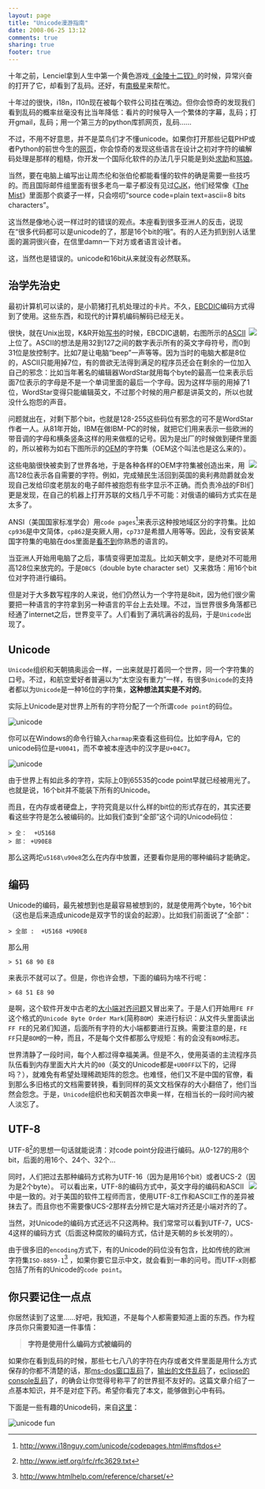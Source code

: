 ```yaml
---
layout: page
title: "Unicode漫游指南"
date: 2008-06-25 13:12
comments: true
sharing: true
footer: true
---
```


十年之前，Lenciel拿到人生中第一个黄色游戏<a href="http://www.google.com/search?hl=en&rlz=1B3GGGL_zh-CN___CN231&q=%E5%8F%B0%E6%B9%BE+%E6%99%BA%E5%86%A0+%E9%87%91%E9%99%B5%E5%8D%81%E4%BA%8C%E9%92%97+&btnG=Search&aq=f&oq=" target="_blank">《金陵十二钗》</a>的时候，异常兴奋的打开了它，却看到了乱码。还好，有<a href="http://www.njstar.com/cms/cn/" target="_blank">南极星</a>来帮忙。

十年过的很快，i18n，l10n现在被每个软件公司挂在嘴边。但你会惊奇的发现我们看到乱码的概率丝毫没有比当年降低：看片的时候导入一个繁体的字幕，乱码；打开gmail，乱码；用一个第三方的python库抓网页，乱码……

不过，不用不好意思，并不是菜鸟们才不懂unicode。如果你打开那些记载PHP或者Python的前世今生的<a href="http://ca3.php.net/manual/en/language.types.string.php" target="_blank">网页</a>，你会惊奇的发现这些语言在设计之初对字符的编解码处理是那样的粗糙，你开发一个国际化软件的办法几乎只能是到处<a href="http://www.baidu.com/s?wd=python+can%27t+decode+byte&sourceid=Mozilla-search" target="_blank">求助</a>和<a href="http://blog.ianbicking.org/why-python-unicode-sucks.html" target="_blank">骂娘</a>。

当然，要在电脑上编写出让周杰伦和张伯伦都能看懂的软件的确是需要一些技巧的。而且国际邮件组里面有很多老鸟一辈子都没有见过<a href="http://en.wikipedia.org/wiki/CJK" target="_blank">CJK</a>，他们经常像《<a href="http://www.mtime.com/movie/68393/" target="_blank">The Mist</a>》里面那个疯婆子一样，只会唠叨“source code=plain text=ascii=8 bits characters”。

这当然是像地心说一样过时的错误的观点。本座看到很多亚洲人的反击，说现在“很多代码都可以是unicode的了，那是16个bit的哦”。有的人还为抓到别人话里面的漏洞很兴奋，在信里damn一下对方或者语言设计者。

这，当然也是错误的。unicode和16bit从来就没有必然联系。

## **治学先治史**

最初计算机可以读的，是小箭猪打孔机处理过的卡片。不久，<a href="http://en.wikipedia.org/wiki/EBCDIC" target="_blank">EBCDIC</a>编码方式得到了使用。这些东西，和现代的计算机编码解码已经无关。

<img src="{{ site.static_base }}/downloads/images/2008_06/ascii_table.png" align="right" />

很快，就在Unix出现，K&R开始<a href="http://cm.bell-labs.com/cm/cs/cbook/" target="_blank">写书</a>的时候，EBCDIC退朝，右图所示的<a href="http://www.asciitable.com/" target="_blank">ASCII</a>上位了。ASCII的想法是用32到127之间的数字表示所有的英文字母符号，而0到31位是放控制字。比如7是让电脑“beep”一声等等。因为当时的电脑大都是8位的，ASCII只能用掉7位，有的兽欲无法得到满足的程序员还会在剩余的一位加入自己的邪念：比如当年著名的编辑器WordStar就用每个byte的最高一位来表示后面7位表示的字母是不是一个单词里面的最后一个字母。因为这样华丽的用掉了1位，WordStar变得只能编辑英文，不过那个时候的用户都是讲英文的，所以也就没什么抱怨的声音。


问题就出在，对剩下那个bit，也就是128-255这些码位有邪念的可不是WordStar作者一人。从81年开始，IBM在做IBM-PC的时候，就把它们用来表示一些欧洲的带音调的字母和横条竖条这样的用来做框的记号。因为是出厂的时候做到硬件里面的，所以被称为如右下图所示的<a href="http://en.wikipedia.org/wiki/Code_page_437" target="_blank">OEM</a>的字符集（OEM这个叫法也是这么来的）。

<img src="{{ site.static_base }}/downloads/images/2008_06/oem.png" align="right" />

这些电脑很快被卖到了世界各地，于是各种各样的OEM字符集被创造出来，用高128位表示各自需要的字符。例如，完成殖民生活回到英国的奥利弗勋爵就会发现自己发给印度老朋友的电子邮件被抱怨有些字显示不正确。而负责冷战的FBI们更是发现，在自己的机器上打开苏联的文档几乎不可能：对俄语的编码方式实在是太多了。


ANSI（美国国家标准学会）用`code pages`[^1]来表示这种按地域区分的字符集。比如`cp936`是中文简体，`cp862`是突厥人用，`cp737`是希腊人用等等。因此，没有安装某国字符集的电脑在dos里面是<a href="http://www.baidu.com/s?ie=gb2312&bs=EBCDIC&sr=&z=&cl=3&f=8&wd=%D6%D0%CE%C4+cp936&ct=0" target="_blank">看不到</a>你熟悉的语言的。

当亚洲人开始用电脑了之后，事情变得更加混乱。比如天朝文字，是绝对不可能用高128位来放完的。于是`DBCS`（double byte character set）又来救场：用16个bit位对字符进行编码。

但是对于大多数写程序的人来说，他们仍然认为一个字符是8bit，因为他们很少需要把一种语言的字符拿到另一种语言的平台上去处理。不过，当世界很多角落都已经通了internet之后，世界变平了。人们看到了满坑满谷的乱码，于是`Unicode`出现了。

## **Unicode**

`Unicode`组织和天朝搞奥运会一样，一出来就是打着同一个世界，同一个字符集的口号。不过，和航空爱好者普遍以为“太空没有重力”一样，有很多`Unicode`的支持者都以为`Unicode`是一种16位的字符集，**这种想法其实是不对的**。

实际上Unicode是对世界上所有的字符分配了一个所谓`code point`的码位。

![unicode](/downloads/images/2008_06/apple_code_table.jpg "Don't touch me...")

你可以在Windows的命令行输入`charmap`来查看这些码位。比如字母A，它的unicode码位是`+U0041`，而不幸被本座选中的汉字是`U+04C7`。

![unicode](/downloads/images/2008_06/unicode.png "Don't touch me...")

由于世界上有如此多的字符，实际上0到65535的code point早就已经被用光了。也就是说，16个bit并不能装下所有的Unicode。

而且，在内存或者硬盘上，字符究竟是以什么样的bit位的形式存在的，其实还要看这些字符是怎么被编码的。比如我们查到“全部”这个词的Unicode码位：

```
> 全：  +U5168
> 部： +U90E8
```

那么这两坨`u5168\u90e8`怎么在内存中放置，还要看你是用的哪种编码才能确定。

## **编码**

Unicode的编码，最先被想到也是最容易被想到的，就是使用两个byte，16个bit（这也是后来造成unicode是双字节的误会的起源）。比如我们前面说了“全部”：

```
> 全部 :  +U5168 +U90E8
```

那么用

```
> 51 68 90 E8
```

来表示不就可以了。但是，你也许会想，下面的编码为啥不行呢：

```
> 68 51 E8 90
```

是啊，这个软件开发中古老的<a href="http://www.google.com/search?q=%E5%A4%A7%E5%B0%8F%E7%AB%AF%E5%AF%B9%E9%BD%90%E9%97%AE%E9%A2%98&sourceid=navclient-ff&ie=UTF-8&rlz=1B3GGGL_zh-CN___CN231&aq=h" target="_blank">大小端对齐问题</a>又冒出来了。于是人们开始用`FE FF`这个格式的`Unicode Byte Order Mark`(简称`BOM`）来进行标识：从文件头里面读出`FF FE`的兄弟们知道，后面所有字符的大小端都要进行互换。需要注意的是，`FE FF`只是`BOM`的一种，而且，不是每个文件都那么守规矩：有的会没有`BOM`标志。


世界清静了一段时间，每个人都过得幸福美满。但是不久，使用英语的主流程序员队伍看到内存里面大片大片的`00`（英文的Unicode都是`+U00FF`以下的，记得吗？），就难免有希望处理稀疏矩阵的怨念。也难怪，他们又不是中国的官僚，看到那么多旧格式的文档需要转换，看到同样的英文文档保存的大小翻倍了，他们当然会怨念。于是，`Unicode`组织也和天朝首次申奥一样，在相当长的一段时间内被人淡忘了。

## **UTF-8**

UTF-8[^2]的思想一句话就能说清：对code point分段进行编码。从0-127的用8个bit，后面的用16个、24个、32个…

同时，人们把过去那种编码方式称为UTF-16（因为是用16个bit）或者UCS-2（因为是2个byte）。
<img src="{{ site.static_base }}/downloads/images/2008_06/utf8.png" align="right" />可以看出来，UTF-8的编码方式中，英文字母的编码和ASCII中是一致的。对于美国的软件工程师而言，使用UTF-8工作和ASCII工作的差异被抹去了。而且你也不需要像UCS-2那样去分辨它是大端对齐还是小端对齐的了。

当然，对Unicode的编码方式还远不只这两种。我们常常可以看到UTF-7，UCS-4这样的编码方式（后面这种腐败的编码方式，估计是天朝的乡长发明的）。

由于很多旧的`encoding`方式下，有的Unicode的码位没有包含，比如传统的欧洲字符集`ISO-8859-1`[^3] ，如果你要它显示中文，就会看到一串的问号。而UTF-x则都包括了所有的Unicode的`code point`。

## **你只要记住一点点**

你居然读到了这里……好吧，我知道，不是每个人都需要知道上面的东西。作为程序员你只需要知道一件事情：

> **字符是使用什么编码方式被编码的**

如果你在看到乱码的时候，那些七七八八的字符在内存或者文件里面是用什么方式保存的你都不清楚的话，那[ms-dos窗口乱码](http://www.google.com/search?q=ms-dos%E7%AA%97%E5%8F%A3%E4%B9%B1%E7%A0%81&sourceid=navclient-ff&ie=UTF-8&rlz=1B3GGGL_zh-CN___CN231&aq=h)了，[输出的文件乱码](http://www.google.com/search?hl=en&rlz=1B3GGGL_zh-CN___CN231&q=%E8%BE%93%E5%87%BA%E7%9A%84%E6%96%87%E4%BB%B6%E4%B9%B1%E7%A0%81&btnG=Search&aq=f&oq=)了，[eclipse的console乱码](http://www.google.com/search?hl=en&rlz=1B3GGGL_zh-CN___CN231&q=eclipse%E7%9A%84console%E4%B9%B1%E7%A0%81&btnG=Search&aq=f&oq=)了，的确会让你觉得号称平了的世界挺不友好的。这篇文章介绍了一点基本知识，并不是对症下药。希望你看完了本文，能够做到心中有码。

下面是一些有趣的Unicode码，来自[这里](http://wiki.secondlife.com/wiki/Unicode_In_5_Minutes)：

![unicode fun](/downloads/images/2008_06/unicode_fun.png "Don't touch me...")

 [^1]: http://www.i18nguy.com/unicode/codepages.html#msftdos
 [^2]: http://www.ietf.org/rfc/rfc3629.txt
 [^3]: http://www.htmlhelp.com/reference/charset/
